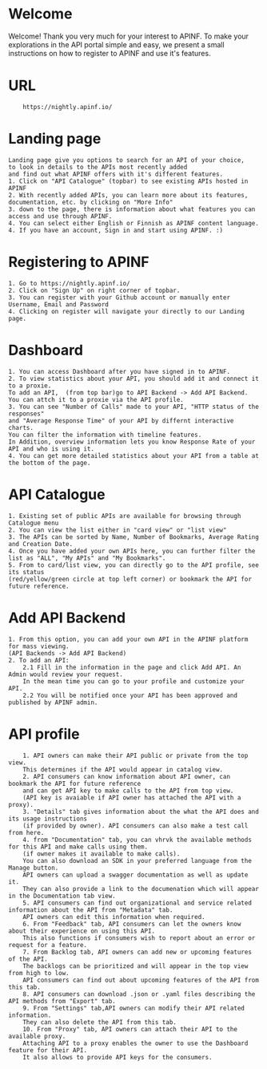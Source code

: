 # Welcome

Welcome!
Thank you very much for your interest to APINF.
To make your explorations in the API portal simple and easy, we present a small instructions on how to register to APINF and use it's features.

# URL

        https://nightly.apinf.io/

# Landing page
    Landing page give you options to search for an API of your choice,
    to look in details to the APIs most recently added
    and find out what APINF offers with it's different features.
    1. Click on "API Catalogue" (topbar) to see existing APIs hosted in APINF
    2. With recently added APIs, you can learn more about its features, documentation, etc. by clicking on "More Info"
    3. down to the page, there is information about what features you can access and use through APINF.
    4. You can select either English or Finnish as APINF content language.
    4. If you have an account, Sign in and start using APINF. :)

# Registering to APINF
    1. Go to https://nightly.apinf.io/
    2. Click on "Sign Up" on right corner of topbar.
    3. You can register with your Github account or manually enter Username, Email and Password
    4. Clicking on register will navigate your directly to our Landing page.

#  Dashboard
    1. You can access Dashboard after you have signed in to APINF.
    2. To view statistics about your API, you should add it and connect it to a proxie. 
    To add an API,  (from top bar)go to API Backend -> Add API Backend. 
    You can attch it to a proxie via the API profile.
    3. You can see "Number of Calls" made to your API, "HTTP status of the responses"
    and "Average Response Time" of your API by differnt interactive charts. 
    You can filter the information with timeline features. 
    In Addition, overview information lets you know Response Rate of your API and who is using it.
    4. You can get more detailed statistics about your API from a table at the bottom of the page.
    
# API Catalogue
    1. Existing set of public APIs are available for browsing through Catalogue menu
    2. You can view the list either in "card view" or "list view"
    3. The APIs can be sorted by Name, Number of Bookmarks, Average Rating and Creation Date.
    4. Once you have added your own APIs here, you can further filter the list as "ALL", "My APIs" and "My Bookmarks".
    5. From to card/list view, you can directly go to the API profile, see its status 
    (red/yellow/green circle at top left corner) or bookmark the API for future reference.

# Add API Backend
    1. From this option, you can add your own API in the APINF platform for mass viewing. 
    (API Backends -> Add API Backend)
    2. To add an API:
        2.1 Fill in the information in the page and click Add API. An Admin would review your request. 
        In the mean time you can go to your profile and customize your API.
        2.2 You will be notified once your API has been approved and published by APINF admin.

# API profile
        1. API owners can make their API public or private from the top view. 
        This determines if the API would appear in catalog view.
        2. API consumers can know information about API owner, can bookmark the API for future reference 
        and can get API key to make calls to the API from top view. 
        (API key is avaiable if API owner has attached the API with a proxy).
        3. "Details" tab gives information about the what the API does and its usage instructions 
        (if provided by owner). API consumers can also make a test call from here.
        4. from "Documentation" tab, you can vhrvk the available methods for this API and make calls using them. 
        (if owner makes it available to make calls). 
        You can also download an SDK in your preferred language from the Manage button.
        API owners can upload a swagger documentation as well as update it. 
        They can also provide a link to the documenation which will appear in the Documentation tab view.
        5. API consumers can find out organizational and service related information about the API from "Metadata" tab. 
        API owners can edit this information when required.
        6. From "Feedback" tab, API consumers can let the owners know about their experience on using this API. 
        This also functions if consumers wish to report about an error or request for a feature.
        7. From Backlog tab, API owners can add new or upcoming features of the API. 
        The backlogs can be prioritized and will appear in the top view from high to low. 
        API consumers can find out about upcoming features of the API from this tab.
        8. API consumers can download .json or .yaml files describing the API methods from "Export" tab.
        9. From "Settings" tab,API owners can modify their API related information. 
        They can also delete the API from this tab.
        10. From "Proxy" tab, API owners can attach their API to the available proxy. 
        Attaching API to a proxy enables the owner to use the Dashboard feature for their API. 
        It also allows to provide API keys for the consumers.

 
